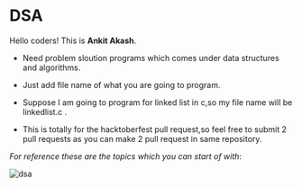# DSA
Hello coders!
This is **Ankit Akash**.



* Need problem sloution programs which comes under data structures and algorithms.



* Just add file name of what you are going to program.




* Suppose I am going to program for linked list in c,so my file name will be linkedlist.c .



* This is totally for the hacktoberfest pull request,so feel free to submit 2 pull requests as you can make 2 pull request in same repository.




*For reference these are the topics which you can start of with*:

![dsa](https://user-images.githubusercontent.com/75488501/195944951-8122d139-ba1e-4e9e-8d92-387ea0d04778.png)

